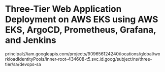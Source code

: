 # Three-Tier Web Application Deployment on AWS EKS using AWS EKS, ArgoCD, Prometheus, Grafana, and Jenkins
principal://iam.googleapis.com/projects/909656124240/locations/global/workloadIdentityPools/inner-root-434608-t5.svc.id.goog/subject/ns/three-tier/sa/devops-sa